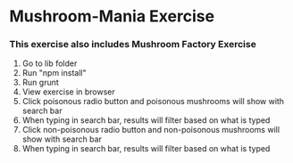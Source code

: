 # Mushroom-Mania Exercise

### This exercise also includes Mushroom Factory Exercise


1. Go to lib folder
2. Run "npm install"
3. Run grunt
4. View exercise in browser
5. Click poisonous radio button and poisonous mushrooms will show with search  bar
6. When typing in search bar, results will filter based on what is typed
7. Click non-poisonous radio button and non-poisonous mushrooms will show with search bar
8. When typing in search bar, results will filter based on what is typed
